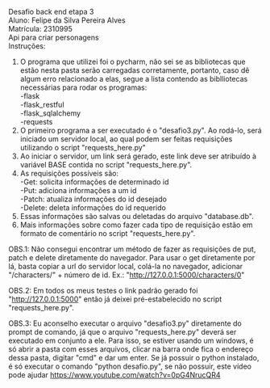 Desafio back end etapa 3\
Aluno: Felipe da Silva Pereira Alves\
Matrícula: 2310995\
Api para criar personagens\
Instruções:
1. O programa que utilizei foi o 
pycharm, não sei se as bibliotecas
 que estão nesta pasta serão carregadas
 corretamente, portanto, caso dê algum 
erro relacionado a elas, segue a lista
contendo as biblliotecas necessárias para
 rodar os programas:\
-flask\
-flask_restful\
-flask_sqlalchemy\
-requests
2. O primeiro programa a ser executado
 é o "desafio3.py". Ao rodá-lo, será 
iniciado um servidor local, ao qual podem
 ser feitas requisições utilizando o script
 "requests_here.py"
3. Ao iniciar o servidor, um link será 
gerado, este link deve ser atribuído à 
variável BASE contida no script "requests_here.py".
4. As requisições possíveis são:\
-Get: solicita informações de determinado id\
-Put: adiciona informações a um id\
-Patch: atualiza informações do id desejado\
-Delete: deleta informações do id requerido
5. Essas informações são salvas ou deletadas
do arquivo "database.db".
6. Mais informações sobre como fazer cada
 tipo de requisição estão em formato de
 comentário no script "requests_here.py".

OBS.1: Não consegui encontrar um método
de fazer as requisições de put, patch e 
delete diretamente do navegador. Para usar
 o get diretamente por lá, basta copiar a
 url do servidor local, colá-la no navegador,
 adicionar "/characters/" + número de id. Ex.: 
"http://127.0.0.1:5000/characters/0"

OBS.2: Em todos os meus testes o link 
padrão gerado foi "http://127.0.0.1:5000"
 então já deixei pré-estabelecido no script
 "requests_here.py".

OBS.3: Eu aconselho executar o arquivo 
"desafio3.py" diretamente do prompt de 
comando, já que o arquivo "requests_here.py"
 deverá ser executado em conjunto a ele.
Para isso, se estiver usando um windows,
 é só abrir a pasta com esses arquivos, 
clicar na barra onde fica o endereço dessa 
pasta, digitar "cmd" e dar um enter. Se já
 possuir o python instalado, é só executar
 o comando "python desafio.py", se não 
possuir, este vídeo pode ajudar https://www.youtube.com/watch?v=0pG4NrucQR4

